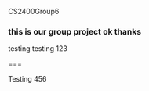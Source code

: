 ﻿CS2400Group6



### this is our group project ok thanks







testing testing 123







===





Testing 456


